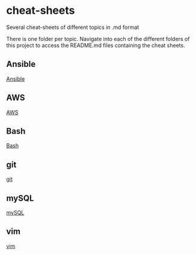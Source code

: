 # cheat-sheets
Several cheat-sheets of different topics in .md format

There is one folder per topic.
Navigate into each of the different folders of this project to access the README.md files containing the cheat sheets.

## Ansible
[Ansible](./Ansible/README.md)

## AWS
[AWS](./AWS/README.md)

## Bash
[Bash](./bash/README.md)

## git
[git](./git/README.md)

## mySQL
[mySQL](./mySQL/README.md)

## vim
[vim](./vim/README.md)

